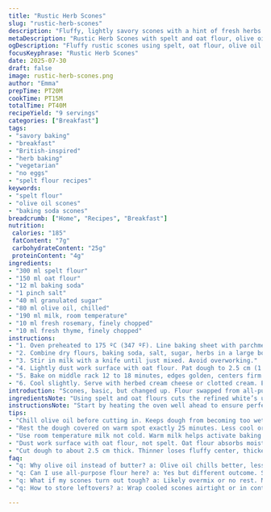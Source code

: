 ```yaml
---
title: "Rustic Herb Scones"
slug: "rustic-herb-scones"
description: "Fluffy, lightly savory scones with a hint of fresh herbs. Uses spelt and oat flours, baking soda replaces powder. Butter swapped with olive oil. Slightly denser texture, tender crumb. Rest time adjusted to 25 minutes. Bakes in 12-18 minutes. Ideal for tea or breakfast, creamy spread or herbed cream cheese. No eggs or nuts. Easy handheld treats with a subtle earthy twist from rosemary and thyme added into the dough."
metaDescription: "Rustic Herb Scones with spelt and oat flour, olive oil replacing butter. Savory herbs, baking soda lift, tender crumb. Great for tea or breakfast snacks."
ogDescription: "Fluffy rustic scones using spelt, oat flour, olive oil. Earthy rosemary, thyme flecks, gentle texture. Baked golden, soft centers. Savory handheld bites."
focusKeyphrase: "Rustic Herb Scones"
date: 2025-07-30
draft: false
image: rustic-herb-scones.png
author: "Emma"
prepTime: PT20M
cookTime: PT15M
totalTime: PT40M
recipeYield: "9 servings"
categories: ["Breakfast"]
tags:
- "savory baking"
- "breakfast"
- "British-inspired"
- "herb baking"
- "vegetarian"
- "no eggs"
- "spelt flour recipes"
keywords:
- "spelt flour"
- "olive oil scones"
- "baking soda scones"
breadcrumb: ["Home", "Recipes", "Breakfast"]
nutrition: 
 calories: "185"
 fatContent: "7g"
 carbohydrateContent: "25g"
 proteinContent: "4g"
ingredients:
- "300 ml spelt flour"
- "150 ml oat flour"
- "12 ml baking soda"
- "1 pinch salt"
- "40 ml granulated sugar"
- "80 ml olive oil, chilled"
- "190 ml milk, room temperature"
- "10 ml fresh rosemary, finely chopped"
- "10 ml fresh thyme, finely chopped"
instructions:
- "1. Oven preheated to 175 ºC (347 ºF). Line baking sheet with parchment paper."
- "2. Combine dry flours, baking soda, salt, sugar, herbs in a large bowl. Cut in the olive oil with two knives until mixture resembles coarse crumbs."
- "3. Stir in milk with a knife until just mixed. Avoid overworking."
- "4. Lightly dust work surface with oat flour. Pat dough to 2.5 cm (1 inch). Use 6.5 cm (2 1/2 inch) cutter. Yields 9 rounds. Place on baking sheet, cover loosely with clean cloth. Rest 25 minutes in warm spot."
- "5. Bake on middle rack 12 to 18 minutes, edges golden, centers firm."
- "6. Cool slightly. Serve with herbed cream cheese or clotted cream. Eat warm or room temp."
introduction: "Scones, basic, but changed up. Flour swapped from all-purpose to spelt and oat, denser, nuttier. Baking soda steps in instead of powder, giving a different lift. Butter out, olive oil in. Makes dough softer, less flaky, more moist. Herbs chopped fresh, thyme and rosemary, sneak flavor bites throughout. No nuts, no eggs, easy breakfast or teatime snack. Dough handled lightly, break rest time by 5 minutes less. Baked until golden edges, tender centers. Flavors earthy, slightly savory, good with cream cheese laced with more herbs. Simple but worth it."
ingredientsNote: "Using spelt and oat flours cuts the refined white’s uniform texture, adding roughness and nuttiness. Oat flour helps absorb moisture, keeping crumb tender. Baking soda replaces powder but needs acid; the olive oil’s slight acidity, plus the milk’s warmth, coax lift. Olive oil chills to ensure dough isn’t too wet, avoiding heavy dense scones. Herbs must be chopped finely so they mix evenly without clumps. Sugar reduced slightly to balance savory notes. Milk warmed to roughly room temp helps bring dough together smoothly. Don't overload with flour during shaping; dough rather soft than stiff."
instructionsNote: "Start by heating the oven well ahead to ensure perfect baking environment. Combining dry ingredients first, including herbs, means even distribution. Cutting oil with knives creates small fat pockets giving subtle texture rather than grainy mouthfeel. Adding milk last and mixing with a knife prevents gluten over-development — scones suffer if dough’s tough. Pat dough gently to thickness; too thin loses fluffiness, too thick risks uncooked center. Resting covered keeps moisture balanced, dough relaxes avoiding toughness. Bake on center rack to get even heat exposure. Watch time; from 12 to 18 minutes depends on your oven. Serve slightly cooled so flavors set but still tender."
tips:
- "Chill olive oil before cutting in. Keeps dough from becoming too wet. Use two knives to cut oil so little fat pockets form. No grainy bits. Helps texture slightly soft but not greasy."
- "Rest the dough covered on warm spot exactly 25 minutes. Less cool or no rest changes crumb to tougher. Moisture evens out, gluten relaxes. Don’t skip this or scones lose tender bite."
- "Use room temperature milk not cold. Warm milk helps activate baking soda with mild acidity from oil for rise. Cold milk retards chemical reaction, denser scones result."
- "Dust work surface with oat flour, not spelt. Oat flour absorbs moisture better, prevents sticking, while keeping dough soft. Don’t add too much flour when shaping, dough should be slightly sticky."
- "Cut dough to about 2.5 cm thick. Thinner loses fluffy center, thicker risks uncooked dough inside. Bake on middle rack for even heat. Monitor between 12-18 minutes; subtle browning signals ready."
faq:
- "q: Why olive oil instead of butter? a: Olive oil chills better, less flaky but moister crumb. Butter would make flaky layers. Oil gives dense soft texture good for handheld. Flavor mild, no strong oily taste."
- "q: Can I use all-purpose flour here? a: Yes but different outcome. Spelt and oat add nuttiness, rougher texture. AP flour makes lighter, fluffier but less earthy. Adjust liquid a little if subbing flours."
- "q: What if my scones turn out tough? a: Likely overmix or no rest. Mixing too much develops gluten. Rest relaxes it. Also avoid too much flour in shaping, stickier dough better. Oven too hot can toughen crust."
- "q: How to store leftovers? a: Wrap cooled scones airtight or in container. Room temp works couple days, fridge longer but dries out faster. Freeze individually, thaw gently. Reheat slightly in oven or microwave."

---
```

